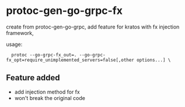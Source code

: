 # protoc-gen-go-grpc-fx

create from protoc-gen-go-grpc, add feature for kratos with fx injection framework,

usage:

```
  protoc --go-grpc-fx_out=. --go-grpc-fx_opt=require_unimplemented_servers=false[,other options...] \
```

## Feature added

- add injection method for fx
- won't break the original code
